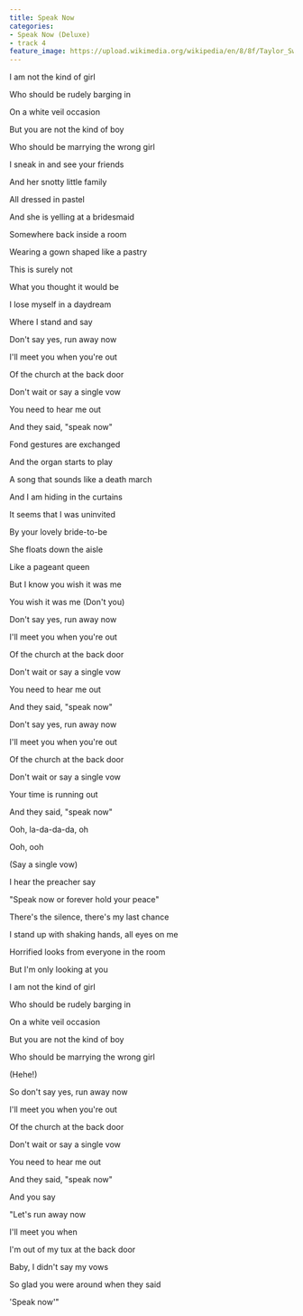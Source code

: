 ```yaml
---
title: Speak Now
categories:
- Speak Now (Deluxe)
- track 4
feature_image: https://upload.wikimedia.org/wikipedia/en/8/8f/Taylor_Swift_-_Speak_Now_cover.png
--- 
```

I am not the kind of girl

Who should be rudely barging in

On a white veil occasion

But you are not the kind of boy

Who should be marrying the wrong girl

I sneak in and see your friends

And her snotty little family

All dressed in pastel

And she is yelling at a bridesmaid

Somewhere back inside a room

Wearing a gown shaped like a pastry

This is surely not

What you thought it would be

I lose myself in a daydream

Where I stand and say

Don't say yes, run away now

I'll meet you when you're out

Of the church at the back door

Don't wait or say a single vow

You need to hear me out

And they said, "speak now"

Fond gestures are exchanged

And the organ starts to play

A song that sounds like a death march

And I am hiding in the curtains

It seems that I was uninvited

By your lovely bride-to-be

She floats down the aisle

Like a pageant queen

But I know you wish it was me

You wish it was me (Don't you)

Don't say yes, run away now

I'll meet you when you're out

Of the church at the back door

Don't wait or say a single vow

You need to hear me out

And they said, "speak now"

Don't say yes, run away now

I'll meet you when you're out

Of the church at the back door

Don't wait or say a single vow

Your time is running out

And they said, "speak now"

Ooh, la-da-da-da, oh

Ooh, ooh

(Say a single vow)

I hear the preacher say

"Speak now or forever hold your peace"

There's the silence, there's my last chance

I stand up with shaking hands, all eyes on me

Horrified looks from everyone in the room

But I'm only looking at you

I am not the kind of girl

Who should be rudely barging in

On a white veil occasion

But you are not the kind of boy

Who should be marrying the wrong girl

(Hehe!)

So don't say yes, run away now

I'll meet you when you're out

Of the church at the back door

Don't wait or say a single vow

You need to hear me out

And they said, "speak now"

And you say

"Let's run away now

I'll meet you when

I'm out of my tux at the back door

Baby, I didn't say my vows

So glad you were around when they said

'Speak now'"